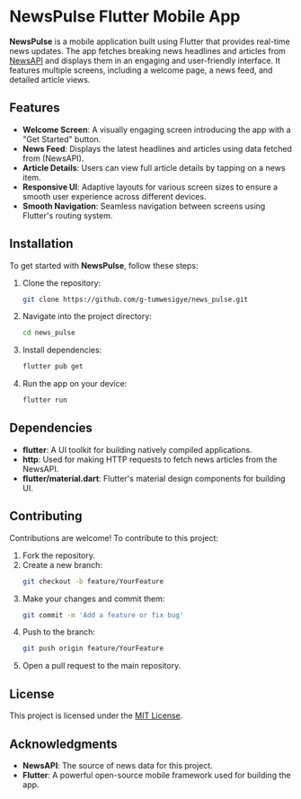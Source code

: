 # NewsPulse Flutter Mobile App

**NewsPulse** is a mobile application built using Flutter that provides real-time news updates. The app fetches breaking news headlines and articles from [NewsAPI](https://newsapi.org/) and displays them in an engaging and user-friendly interface. It features multiple screens, including a welcome page, a news feed, and detailed article views.

## Features

- **Welcome Screen**: A visually engaging screen introducing the app with a "Get Started" button.
- **News Feed**: Displays the latest headlines and articles using data fetched from (NewsAPI).
- **Article Details**: Users can view full article details by tapping on a news item.
- **Responsive UI**: Adaptive layouts for various screen sizes to ensure a smooth user experience across different devices.
- **Smooth Navigation**: Seamless navigation between screens using Flutter's routing system.

## Installation

To get started with **NewsPulse**, follow these steps:

1. Clone the repository:
    ```bash
    git clone https://github.com/g-tumwesigye/news_pulse.git
    ```
2. Navigate into the project directory:
    ```bash
    cd news_pulse
    ```
3. Install dependencies:
    ```bash
    flutter pub get
    ```

4. Run the app on your device:
    ```bash
    flutter run
    ```

## Dependencies

- **flutter**: A UI toolkit for building natively compiled applications.
- **http**: Used for making HTTP requests to fetch news articles from the NewsAPI.
- **flutter/material.dart**: Flutter's material design components for building UI.

## Contributing

Contributions are welcome! To contribute to this project:

1. Fork the repository.
2. Create a new branch:  
    ```bash
    git checkout -b feature/YourFeature
    ```
3. Make your changes and commit them:
    ```bash
    git commit -m 'Add a feature or fix bug'
    ```
4. Push to the branch:
    ```bash
    git push origin feature/YourFeature
    ```
5. Open a pull request to the main repository.

## License

This project is licensed under the [MIT License](LICENSE).

## Acknowledgments

- **NewsAPI**: The source of news data for this project.
- **Flutter**: A powerful open-source mobile framework used for building the app.


